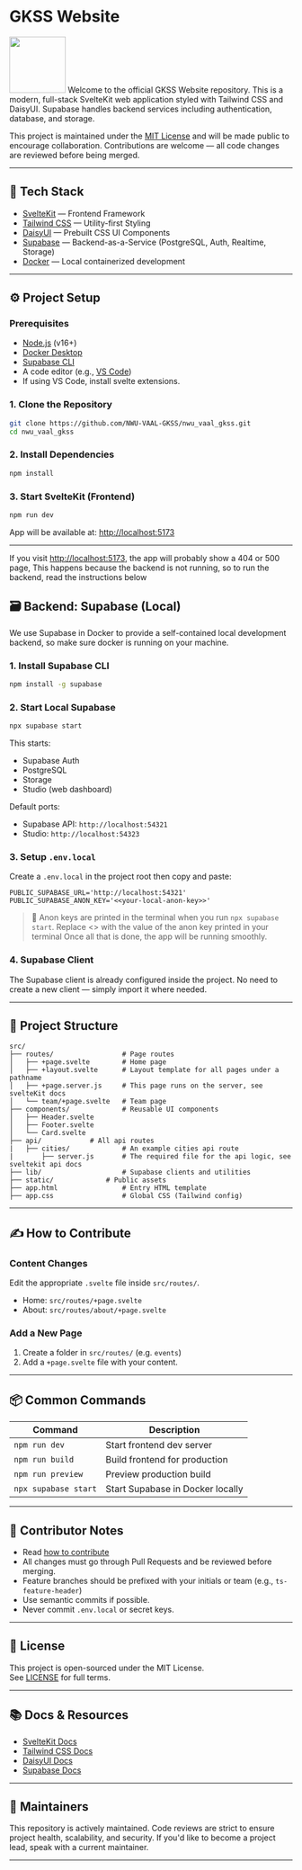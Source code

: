 # GKSS Website
<img src="https://nwu-vaal-gkss.netlify.app/icon.png" style="width: 100px;height: 100px;"/>
Welcome to the official GKSS Website repository. This is a modern, full-stack SvelteKit web application styled with Tailwind CSS and DaisyUI. Supabase handles backend services including authentication, database, and storage.

This project is maintained under the [MIT License](#license) and will be made public to encourage collaboration. Contributions are welcome — all code changes are reviewed before being merged.

---

## 🚀 Tech Stack

- [SvelteKit](https://kit.svelte.dev) — Frontend Framework
- [Tailwind CSS](https://tailwindcss.com) — Utility-first Styling
- [DaisyUI](https://v4.daisyui.com) — Prebuilt CSS UI Components
- [Supabase](https://supabase.com) — Backend-as-a-Service (PostgreSQL, Auth, Realtime, Storage)
- [Docker](https://www.docker.com) — Local containerized development

---

## ⚙️ Project Setup

### Prerequisites

- [Node.js](https://nodejs.org/) (v16+)
- [Docker Desktop](https://docs.docker.com/desktop)
- [Supabase CLI](https://supabase.com/docs/guides/cli)
- A code editor (e.g., [VS Code](https://code.visualstudio.com/))
- If using VS Code, install svelte extensions.

### 1. Clone the Repository

```bash
git clone https://github.com/NWU-VAAL-GKSS/nwu_vaal_gkss.git
cd nwu_vaal_gkss
```

### 2. Install Dependencies

```bash
npm install
```

### 3. Start SvelteKit (Frontend)

```bash
npm run dev
```

App will be available at: [http://localhost:5173](http://localhost:5173)

---
If you visit [http://localhost:5173](http://localhost:5173), the app will probably show a 404 or 500 page,
This happens because the backend is not running, so to run the backend, read the instructions below
## 🗃️ Backend: Supabase (Local)

We use Supabase in Docker to provide a self-contained local development backend, so make sure docker is running on your machine.

### 1. Install Supabase CLI

```bash
npm install -g supabase
```

### 2. Start Local Supabase

```bash
npx supabase start
```
This starts:

- Supabase Auth
- PostgreSQL
- Storage
- Studio (web dashboard)

Default ports:

- Supabase API: `http://localhost:54321`
- Studio: `http://localhost:54323`

### 3. Setup `.env.local`

Create a `.env.local` in the project root then copy and paste:

```env
PUBLIC_SUPABASE_URL='http://localhost:54321'
PUBLIC_SUPABASE_ANON_KEY='<<your-local-anon-key>>'
```

> 🔐 Anon keys are printed in the terminal when you run `npx supabase start`.
> Replace <<your-local-anon-key>> with the value of the anon key printed in your terminal
> Once all that is done, the app will be running smoothly.
### 4. Supabase Client

The Supabase client is already configured inside the project. No need to create a new client — simply import it where needed.


---

## 📁 Project Structure

```
src/
├── routes/                 # Page routes
│   ├── +page.svelte        # Home page
│   ├── +layout.svelte      # Layout template for all pages under a pathname
│   ├── +page.server.js     # This page runs on the server, see svelteKit docs
│   └── team/+page.svelte   # Team page
├── components/             # Reusable UI components
│   ├── Header.svelte
│   ├── Footer.svelte
│   └── Card.svelte
├── api/ 		    # All api routes
|   ├── cities/	    	    # An example cities api route
|       ├── server.js       # The required file for the api logic, see sveltekit api docs
├── lib/                    # Supabase clients and utilities
├── static/ 		    # Public assets
├── app.html                # Entry HTML template
├── app.css                 # Global CSS (Tailwind config)
```

---

## ✍️ How to Contribute

### Content Changes

Edit the appropriate `.svelte` file inside `src/routes/`.

- Home: `src/routes/+page.svelte`
- About: `src/routes/about/+page.svelte`

### Add a New Page

1. Create a folder in `src/routes/` (e.g. `events`)
2. Add a `+page.svelte` file with your content.

---

## 📦 Common Commands

| Command              | Description                      |
| -------------------- | -------------------------------- |
| `npm run dev`        | Start frontend dev server        |
| `npm run build`      | Build frontend for production    |
| `npm run preview`    | Preview production build         |
| `npx supabase start` | Start Supabase in Docker locally |

---

## 🧠 Contributor Notes

- Read [how to contribute](./CONTRIBUTING.md)
- All changes must go through Pull Requests and be reviewed before merging.
- Feature branches should be prefixed with your initials or team (e.g., `ts-feature-header`)
- Use semantic commits if possible.
- Never commit `.env.local` or secret keys.

---

## 📜 License

This project is open-sourced under the MIT License.  
See [LICENSE](https://github.com/NWU-VAAL-GKSS/nwu_vaal_gkss/tree/main#MIT-1-ov-file) for full terms.

---

## 📚 Docs & Resources

- [SvelteKit Docs](https://kit.svelte.dev/docs)
- [Tailwind CSS Docs](https://tailwindcss.com/docs)
- [DaisyUI Docs](https://daisyui.com/docs)
- [Supabase Docs](https://supabase.com/docs)

---

## 🤝 Maintainers

This repository is actively maintained. Code reviews are strict to ensure project health, scalability, and security. If you'd like to become a project lead, speak with a current maintainer.

---
